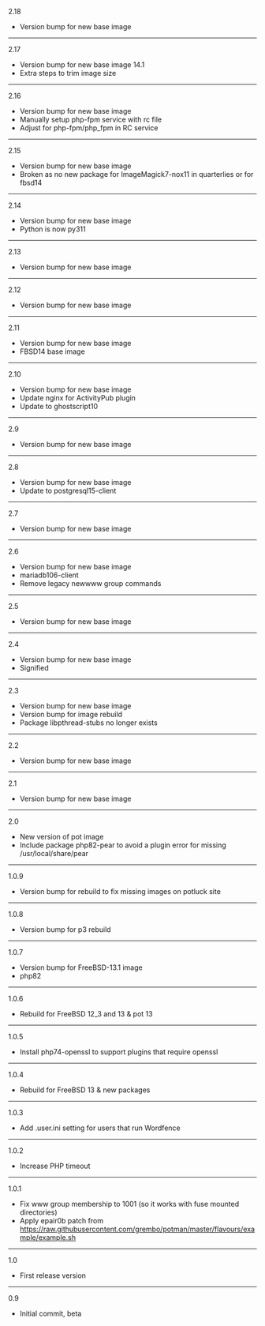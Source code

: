 2.18

* Version bump for new base image

---

2.17

* Version bump for new base image 14.1
* Extra steps to trim image size

---

2.16

* Version bump for new base image
* Manually setup php-fpm service with rc file
* Adjust for php-fpm/php_fpm in RC service

---

2.15

* Version bump for new base image
* Broken as no new package for ImageMagick7-nox11 in quarterlies or for fbsd14

---

2.14

* Version bump for new base image
* Python is now py311

---

2.13

* Version bump for new base image

---

2.12

* Version bump for new base image

---

2.11

* Version bump for new base image
* FBSD14 base image

---

2.10

* Version bump for new base image
* Update nginx for ActivityPub plugin
* Update to ghostscript10

---

2.9

* Version bump for new base image

---

2.8

* Version bump for new base image
* Update to postgresql15-client

---

2.7

* Version bump for new base image

---

2.6

* Version bump for new base image
* mariadb106-client
* Remove legacy newwww group commands

---

2.5

* Version bump for new base image

---

2.4

* Version bump for new base image
* Signified

---

2.3

* Version bump for new base image
* Version bump for image rebuild
* Package libpthread-stubs no longer exists

---

2.2

* Version bump for new base image

---

2.1

* Version bump for new base image

---

2.0

* New version of pot image
* Include package php82-pear to avoid a plugin error for missing /usr/local/share/pear

---

1.0.9

* Version bump for rebuild to fix missing images on potluck site

---

1.0.8

* Version bump for p3 rebuild

---

1.0.7

* Version bump for FreeBSD-13.1 image
* php82

---

1.0.6

* Rebuild for FreeBSD 12_3 and 13 & pot 13

---

1.0.5

* Install php74-openssl to support plugins that require openssl

---

1.0.4

* Rebuild for FreeBSD 13 & new packages

---

1.0.3

* Add .user.ini setting for users that run Wordfence

---

1.0.2

* Increase PHP timeout

---

1.0.1

* Fix www group membership to 1001 (so it works with fuse mounted directories)
* Apply epair0b patch from https://raw.githubusercontent.com/grembo/potman/master/flavours/example/example.sh

---

1.0

* First release version

---

0.9

* Initial commit, beta

